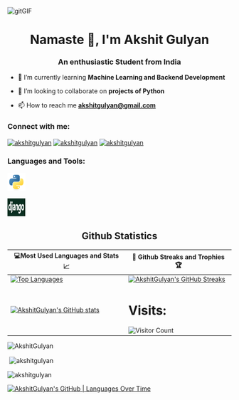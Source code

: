 ![gitGIF](https://64.media.tumblr.com/90745e74ce8cd00b89f7d03370c67f40/9e262ae8cfde02ea-c0/s500x750/e7afbc1acce301cc47f85ebe5a8dc84ed6d9d633.gif)
<h1 align="center">Namaste 🙏, I'm Akshit Gulyan</h1>
<h3 align="center">An enthusiastic Student from India</h3>

- 🌱 I’m currently learning **Machine Learning and Backend Development**

- 👯 I’m looking to collaborate on **projects of Python**

- 📫 How to reach me **akshitgulyan@gmail.com**

<h3 align="left">Connect with me:</h3>
<p align="left">
<a href="https://instagram.com/akshitgulyan" target="blank"><img align="center" src="https://raw.githubusercontent.com/rahuldkjain/github-profile-readme-generator/master/src/images/icons/Social/instagram.svg" alt="akshitgulyan" height="30" width="40" /></a>
<a href="https://www.hackerrank.com/akshitgulyan" target="blank"><img align="center" src="https://raw.githubusercontent.com/rahuldkjain/github-profile-readme-generator/master/src/images/icons/Social/hackerrank.svg" alt="akshitgulyan" height="30" width="40" /></a>
<a href="https://www.linkedin.com/in/akshitgulyan/" target="blank"><img align="center" src="https://raw.githubusercontent.com/rahuldkjain/github-profile-readme-generator/master/src/images/icons/Social/linked-in-alt.svg" alt="akshitgulyan" height="30" width="40" /></a>
</p>

<h3 align="left">Languages and Tools:</h3>
<p align="left"> <a href="https://www.python.org" target="_blank" rel="noreferrer"> <img src="https://raw.githubusercontent.com/devicons/devicon/master/icons/python/python-original.svg" alt="python" width="40" height="40"/> </a> </p> <p align="left"> <a href="https://www.python.org" target="_blank" rel="noreferrer"> <img src='https://github.com/AkshitGulyan/AkshitGulyan/blob/main/django-logo-negative.png' alt="python" width="40" height="40"/> </a> </p>

<h2 align="center">Github Statistics </h2>

|💻Most Used Languages and Stats 📈|🎯 Github Streaks and Trophies 🏆|
|-----------------------------------|----------------------------------|
|[![Top Languages](https://github-readme-stats.vercel.app/api/top-langs/?username=AkshitGulyan&show_icons=true&theme=midnight-purple&layout=compact&hide_title=true)](https://github.com/AkshitGulyan)|[![AkshitGulyan's GitHub Streaks](https://github-readme-streak-stats.herokuapp.com/?user=AkshitGulyan&theme=midnight-purple&hide_border=true)](https://github.com/AkshitGulyan)
|[![AkshitGulyan's GitHub stats](https://github-readme-stats.vercel.app/api?username=AkshitGulyan&show_icons=true&theme=ayu-mirage&hide_title=true)](https://github.com/AkshitGulyan)|<h1 >Visits: </h1> ![Visitor Count](https://profile-counter.glitch.me/AkshitGulyan/count.svg)

<p align="left"> <img src="https://komarev.com/ghpvc/?username=AkshitGulyan&label=Profile%20views&color=0e75b6&style=flat" alt="AkshitGulyan" /> </p>

<p>&nbsp;<img align="center" src="https://github-readme-stats.vercel.app/api?username=akshitgulyan&show_icons=true&locale=en" alt="akshitgulyan" /></p>

<p><img align="center" src="https://github-readme-streak-stats.herokuapp.com/?user=akshitgulyan&" alt="akshitgulyan" /></p>


[![AkshitGulyan's GitHub | Languages Over Time](https://stats.quine.sh/AkshitGulyan/languages-over-time?theme=light)](https://quine.sh)
